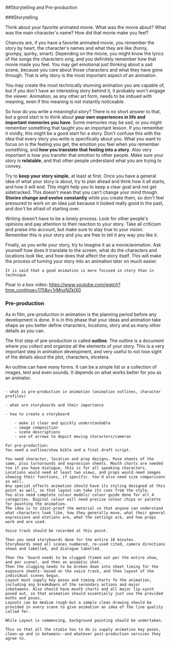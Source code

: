 ##Storytelling and Pre-production

###Storytelling

Think about your favorite animated movie. What was the movie about? What was the main character's name? How did that movie make you feel?

Chances are, if you have a favorite animated movie, you remember the story by heart, the character's names and what they are like (funny, grumpy, quirky, smart). Depending on the movie, you might know the lyrics of the songs the characters sing, and you definitely remember how that movie made you feel. You may get emotional just thinking about a sad scene, because you care about those characters and what they have gone through. That is why story is the most important aspect of an animation.

You may create the most technically stunning animation you are capable of, but if you don't have an interesting story behind it, it probably won't engage the viewer. Animation, as any other art form, needs to be imbued with meaning, even if this meaning is not instantly noticeable.

So how do you write a meaningful story? There is no short answer to that, but a good start is to think about **your own experiences in life and important memories you have**. Some memories may be sad, or you might remember something that taught you an important lesson. If you remember it vividly, this might be a good start for a story. Don't confuse this with the idea that every story you write is specifically about you. What you want to focus on is the feeling you get, the emotion you feel when you remember something, and **how you translate that feeling into a story**. Also very important is how you transfer that emotion to other people. Make sure your story is **relatable**, and that other people understand what you are trying to convey.

Try to **keep your story simple**, at least at first. Once you have a general idea of what your story is about, try to plan ahead and think how it all starts, and how it will end. This might help you to keep a clear goal and not get sidetracked. This doesn't mean that you can't change your mind though. **Stories change and evolve constantly** while you create them, so don't feel pressured to work on an idea just because it looked really good in the past, and don't be afraid of starting over.

Writing doesn't have to be a lonely process. Look for other people's opinions and pay attention to their reaction to your story. Take all criticism and praise into account, but make sure to stay true to your vision. Remember this is your story and you are free to tell it any way you like it.

Finally, as you write your story, try to imagine it as a movie/animation. Ask yourself how does it translate to the screen, what do the characters and locations look like, and how does that affect the story itself. This will make the process of turning your story into an animation later on much easier.



```
It is said that a good animation is more focused in story than in technique
```



Pixar in a box video: https://www.youtube.com/watch?time_continue=175&v=1rMnzNZkIX0



### Pre-production


As in film, pre-production in animation is the planning period before any development is done. It is in this phase that your ideas and animation take shape as you better define characters, locations, story and as many other details as you can.

The first step of pre-production is called **outline**. The outline is a document where you collect and organize all the elements of your story. This is a very important step in animation development, and very useful to not lose sight of the details about the plot, characters, etcetera.

An outline can have many forms. It can be a simple list or a collection of images, text and even sounds. It depends on what works better for you as an animator.






```

- what is pre-production in animation (animation outlines, character profiles)

- what are storyboards and their importance

- how to create a storyboard

    - make it clear and quickly understandable
    - image composition
    - scene descriptions
    - use of arrows to depict moving characters/cameras
```



    



```
For pre-production:
You need a outline/show bible and a final draft script.

You need character, location and prop designs. Pose sheets of the same, plus turnarounds and expression sheets. Mouth charts are needed too if you have dialogue, this is for all speaking characters.
Locations would need at least two views, and props would need images showing their functions, if specific. You'd also need size comparisons as well.
Any special effects animation should have its styling designed at this point as well, so that layout can take its cues from the style.
You also need complete colour models/ colour guide done for all 4 categories. Digital colour will need precise colour chips or palette for painting the animation.
The idea is to idiot-proof the material so that anyone can understand what characters look like, how they generally move, what their general expressions and etotions are, what the settings are, and how props work and are used.

Voice track should be recorded at this point.

Then you need storyboards done for the entire 10 minutes.
Storyboards need all scenes numbered, re-used cited, camera directions shown and labelled, and dialogue labelled.

Then the 'board needs to be slugged (timed out per the entire show, and per scene), and then an animatic shot.
Then the slugging needs to be broken down into sheet timing for the exposure sheets--based on the voice track, and then layout of the individual scenes begun.
Layout must supply key poses and timing charts fo the animation, including any breakdowns of the secondary actions and major inbetweens. Also should have mouth charts and all major lip-synch posed out, so that animation should essentially just use the provided moths and poses.
Layouts can be medium rough-but a sample clean drawing should be provided in every scene to give animation an idea of the line quality called for.

While Layout is commencing, background painting should be undertaken.

This so that all the studio has to do is supply animation key poses, clean-up and in betweens--and whatever post-production services they agree to.

```


